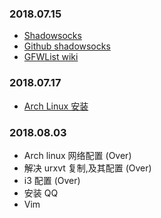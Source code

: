 ### 2018.07.15
* [Shadowsocks](https://shadowsocks.org)
* [Github shadowsocks](https://github.com/shadowsocks)
* [GFWList wiki](https://github.com/FelisCatus/SwitchyOmega)

### 2018.07.17
* [Arch Linux 安装](https://www.cnblogs.com/bluestorm/p/5929172.html)


### 2018.08.03
* Arch linux 网络配置  (Over)
* 解决 urxvt 复制,及其配置 (Over)
* i3 配置   (Over)
* 安装 QQ  
* Vim

